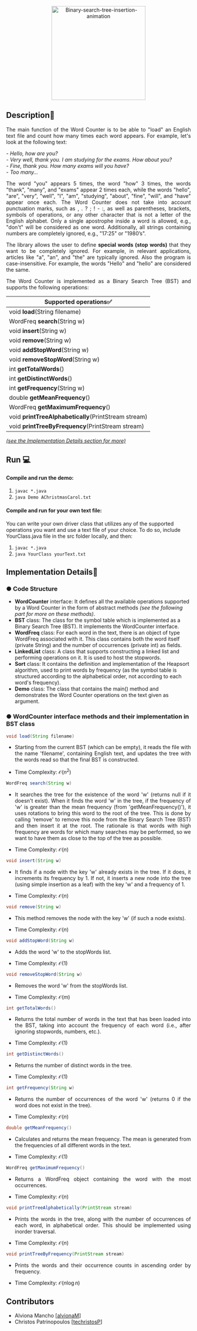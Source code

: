 <div align="center">
<a title="Y.samadzadeh, CC BY-SA 4.0 &lt;https://creativecommons.org/licenses/by-sa/4.0&gt;, via Wikimedia Commons" href="https://commons.wikimedia.org/wiki/File:Binary-search-tree-insertion-animation.gif"><img width="256" alt="Binary-search-tree-insertion-animation" src="https://upload.wikimedia.org/wikipedia/commons/8/83/Binary-search-tree-insertion-animation.gif"></a>
</div>

## Description📌
<p align="justify">The main function of the Word Counter is to be able to "load" an English text file and count how many times each word appears. For example, let's look at the following text:</p>

<i>\- Hello, how are you?<br>
\- Very well, thank you. I am studying for the exams. How about you?<br>
\- Fine, thank you. How many exams will you have?<br>
\- Too many…</i>

<p align="justify">The word "you" appears 5 times, the word "how" 3 times, the words "thank", "many", and "exams" appear 2 times each, while the words "hello", "are", "very", "well", "I", "am", "studying", "about", "fine", "will", and "have" appear once each. The Word Counter does not take into account punctuation marks, such as , . ? ; ! - :, as well as parentheses, brackets, symbols of operations, or any other character that is not a letter of the English alphabet. Only a single apostrophe inside a word is allowed, e.g., "don't" will be considered as one word. Additionally, all strings containing numbers are completely ignored, e.g., "17:25" or "1980’s".</p>

<p align="justify">The library allows the user to define <b>special words (stop words)</b> that they want to be completely ignored. For example, in relevant applications, articles like "a", "an", and "the" are typically ignored. Also the program is case-insensitive. For example, the words "Hello" and "hello" are considered the same.<p>

<p align="justify">The Word Counter is implemented as a Binary Search Tree (BST) and supports the following operations:</p>

|Supported operations✅|
|---|
|void **load**(String filename)|
|WordFreq **search**(String w)|
|void **insert**(String w)|
|void **remove**(String w)|
|void **addStopWord**(String w)|
|void **removeStopWord**(String w)|
|int **getTotalWords**()|
|int **getDistinctWords**()|
|int **getFrequency**(String w)|
|double **getMeanFrequency**()|
|WordFreq **getMaximumFrequency**()|
|void **printTreeAlphabetically**(PrintStream stream)|
|void **printTreeByFrequency**(PrintStream stream)|

<a href="#implementation-details📜"><i>(see the Implementation Details section for more)</i></a>

## Run 💻
#### Compile and run the demo: 
1. ```javac *.java```
2. ```java Demo AChristmasCarol.txt```

#### Compile and run for your own text file:
You can write your own driver class that utilizes any of the supported operations you want and use a text file of your choice. To do so, include YourClass.java file in the src folder locally, and then:
1. ```javac *.java```
2. ```java YourClass yourText.txt```



## Implementation Details📜

### ● Code Structure
- **WordCounter** interface: It defines all the available operations supported by a Word Counter in the form of abstract methods *(see the following part for more on these methods)*.
- **BST** class: The class for the symbol table which is implemented as a Binary Search Tree (BST). It implements the WordCounter interface.
- **WordFreq** class: For each word in the text, there is an object of type WordFreq associated with it. This class contains both the word itself (private String) and the number of occurrences (private int) as fields.
- **LinkedList** class: A class that supports constructing a linked list and performing operations on it. It is used to host the stopwords.
- **Sort** class: It contains the definition and implementation of the Heapsort algorithm, used to print words by frequency (as the symbol table is structured according to the alphabetical order, not according to each word's frequency).
- **Demo** class: The class that contains the main() method and demonstrates the Word Counter operations on the text given as argument.



### ● WordCounter interface methods and their implementation in BST class
```java 
void load(String filename)
```
- <p align="justify">Starting from the current BST (which can be empty), it reads the file with the name 'filename', containing English text, and updates the tree with the words read so that the final BST is constructed. </p>
- Time Complexity: $\mathcal{O}(n^2)$

```java 
WordFreq search(String w) 
```
- <p align="justify">It searches the tree for the existence of the word 'w' (returns null if it doesn't exist). When it finds the word 'w' in the tree, if the frequency of 'w' is greater than the mean frequency (from 'getMeanFrequency()'), it uses rotations to bring this word to the root of the tree. This is done by calling 'remove' to remove this node from the Binary Search Tree (BST) and then insert it at the root. The rationale is that words with high frequency are words for which many searches may be performed, so we want to have them as close to the top of the tree as possible.</p>
- Time Complexity: $\mathcal{O}(n)$

```java 
void insert(String w)
``` 
- <p align="justify">It finds if a node with the key 'w' already exists in the tree. If it does, it increments its frequency by 1. If not, it inserts a new node into the tree (using simple insertion as a leaf) with the key 'w' and a frequency of 1.</p>
- Time Complexity: $\mathcal{O}(n)$

```java 
void remove(String w)
``` 
- <p align="justify">This method removes the node with the key 'w' (if such a node exists).</p>
- Time Complexity: $\mathcal{O}(n)$

``` java 
void addStopWord(String w)
``` 
- <p align="justify">Adds the word 'w' to the stopWords list.</p>
- Time Complexity: $\mathcal{O}(1)$

``` java 
void removeStopWord(String w)
```
- <p align="justify">Removes the word 'w' from the stopWords list.</p>
- Time Complexity: $\mathcal{O}(m)$

``` java 
int getTotalWords()
```
- <p align="justify">Returns the total number of words in the text that has been loaded into the BST, taking into account the frequency of each word (i.e., after ignoring stopwords, numbers, etc.).</p>
- Time Complexity: $\mathcal{O}(1)$

``` java 
int getDistinctWords()
```
- <p align="justify">Returns the number of distinct words in the tree.</p>
- Time Complexity: $\mathcal{O}(1)$

``` java 
int getFrequency(String w)
```
- <p align="justify">Returns the number of occurrences of the word 'w' (returns 0 if the word does not exist in the tree).</p>
- Time Complexity: $\mathcal{O}(n)$

``` java 
double getMeanFrequency()
```
- <p align="justify">Calculates and returns the mean frequency. The mean is generated from the frequencies of all different words in the text.</p>
- Time Complexity: $\mathcal{O}(1)$

``` java 
WordFreq getMaximumFrequency()
```
- <p align="justify">Returns a WordFreq object containing the word with the most occurrences.</p>
- Time Complexity: $\mathcal{O}(n)$

``` java 
void printTreeAlphabetically(PrintStream stream)
```
- <p align="justify">Prints the words in the tree, along with the number of occurrences of each word, in alphabetical order. This should be implemented using inorder traversal.</p>
- Time Complexity: $\mathcal{O}(n)$

``` java 
void printTreeByFrequency(PrintStream stream)
```
- <p align="justify">Prints the words and their occurrence counts in ascending order by frequency.</p>
- Time Complexity: $\mathcal{O}(n\log{}n)$

## Contributors
- Alviona Mancho [<a href="https://github.com/alvionaM">alvionaM</a>]
- Christos Patrinopoulos [<a href="https://github.com/techristosP">techristosP</a>]

